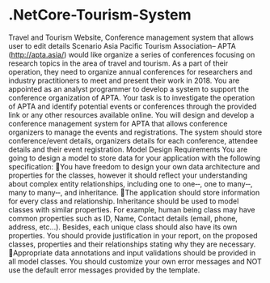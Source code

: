 # .NetCore-Tourism-System
Travel and Tourism Website, Conference management system that allows user to edit details
Scenario
Asia   Pacific   Tourism   Association–   APTA   (http://apta.asia/)  would   like   organize   a   series   of
conferences focusing on research topics in the area of travel and tourism. As a part of their
operation, they need to organize annual conferences for researchers and industry practitioners to
meet and present their work in 2018. You are appointed as an analyst programmer to develop a
system to support the conference organization of APTA.
Your task is to investigate the operation of APTA and identify potential events or conferences
through the provided link or any other resources available online. You will design and develop a
conference management system for APTA that allows conference organizers to manage the events
and registrations. The system should store conference/event details, organizers details for each
conference, attendee details and their event registration.
Model Design Requirements
You are going to design a model to store data for your application with the following 
specification:
You have freedom to design your own data architecture and properties for the classes, 
however it should reflect your understanding about complex entity relationships, 
including one to one‐‐, one to many‐‐, many to many‐‐, and inheritance.
The application should store information for every class and relationship. Inheritance 
should be used to model classes with similar properties. For example, human being class 
may have common properties such as ID, Name, Contact details (email, phone, address, 
etc...). Besides, each unique class should also have its own properties. You should provide 
justification in your report, on the proposed classes, properties and their relationships 
stating why they are necessary.
Appropriate data annotations and input validations should be provided in all model 
classes. You should customize your own error messages and NOT use the default error 
messages provided by the template.
